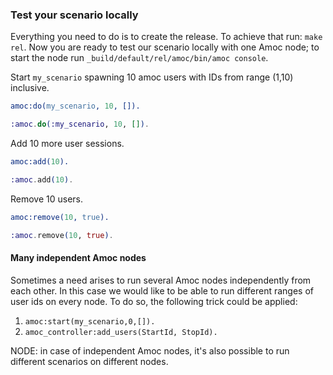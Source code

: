 ### Test your scenario locally

Everything you need to do is to create the release. To achieve that run:
`make rel`. Now you are ready to test our scenario locally with one Amoc node;
to start the node run `_build/default/rel/amoc/bin/amoc console`.

Start `my_scenario` spawning 10 amoc users with IDs from range (1,10) inclusive.
```erlang
amoc:do(my_scenario, 10, []).
```
```elixir
:amoc.do(:my_scenario, 10, []).
```

Add 10 more user sessions.
```erlang
amoc:add(10).
```
```elixir
:amoc.add(10).
```

Remove 10 users.
```erlang
amoc:remove(10, true).
```
```elixir
:amoc.remove(10, true).
```

#### Many independent Amoc nodes

Sometimes a need arises to run several Amoc nodes independently from each other.
In this case we would like to be able to run different ranges of user ids on every node.
To do so, the following trick could be applied:

1. `amoc:start(my_scenario,0,[]).`
2. `amoc_controller:add_users(StartId, StopId).`

NODE: in case of independent Amoc nodes, it's also possible to run different scenarios on different nodes.
